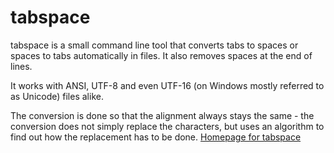 # tabspace
tabspace is a small command line tool that converts tabs to spaces or spaces to tabs automatically in files. It also removes spaces at the end of lines.

It works with ANSI, UTF-8 and even UTF-16 (on Windows mostly referred to as Unicode) files alike.

The conversion is done so that the alignment always stays the same - the conversion does not simply replace the characters, but uses an algorithm to find out how the replacement has to be done.
[Homepage for tabspace](https://tools.stefankueng.com/tabspace.html)

